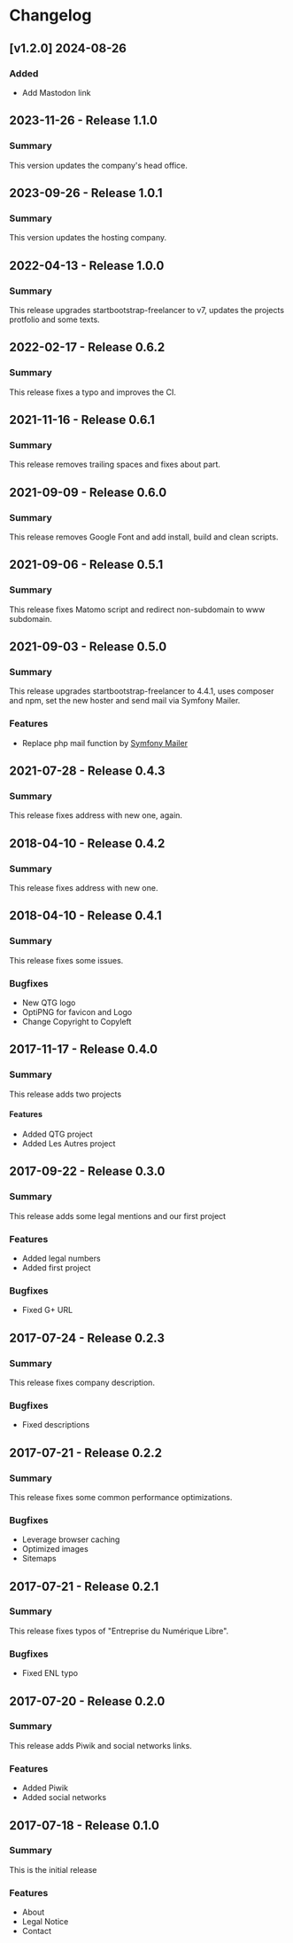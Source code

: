 # Changelog

<!-- markdownlint-configure-file { "MD024": { "siblings_only": true } } -->

## [v1.2.0] 2024-08-26

### Added

- Add Mastodon link

## 2023-11-26 - Release 1.1.0

### Summary

This version updates the company's head office.

## 2023-09-26 - Release 1.0.1

### Summary

This version updates the hosting company.

## 2022-04-13 - Release 1.0.0

### Summary

This release upgrades startbootstrap-freelancer to v7, updates the projects protfolio and some texts.

## 2022-02-17 - Release 0.6.2

### Summary

This release fixes a typo and improves the CI.

## 2021-11-16 - Release 0.6.1

### Summary

This release removes trailing spaces and fixes about part.

## 2021-09-09 - Release 0.6.0

### Summary

This release removes Google Font and add install, build and clean scripts.

## 2021-09-06 - Release 0.5.1

### Summary

This release fixes Matomo script and redirect non-subdomain to www subdomain.

## 2021-09-03 - Release 0.5.0

### Summary

This release upgrades startbootstrap-freelancer to 4.4.1, uses composer and npm, set the new hoster and send mail via
Symfony Mailer.

### Features

- Replace php mail function by [Symfony Mailer](https://github.com/symfony/mailer)

## 2021-07-28 - Release 0.4.3

### Summary

This release fixes address with new one, again.

## 2018-04-10 - Release 0.4.2

### Summary

This release fixes address with new one.

## 2018-04-10 - Release 0.4.1

### Summary

This release fixes some issues.

### Bugfixes

- New QTG logo
- OptiPNG for favicon and Logo
- Change Copyright to Copyleft

## 2017-11-17 - Release 0.4.0

### Summary

This release adds two projects

#### Features

- Added QTG project
- Added Les Autres project

## 2017-09-22 - Release 0.3.0

### Summary

This release adds some legal mentions and our first project

### Features

- Added legal numbers
- Added first project

### Bugfixes

- Fixed G+ URL

## 2017-07-24 - Release 0.2.3

### Summary

This release fixes company description.

### Bugfixes

- Fixed descriptions

## 2017-07-21 - Release 0.2.2

### Summary

This release fixes some common performance optimizations.

### Bugfixes

- Leverage browser caching
- Optimized images
- Sitemaps

## 2017-07-21 - Release 0.2.1

### Summary

This release fixes typos of "Entreprise du Numérique Libre".

### Bugfixes

- Fixed ENL typo

## 2017-07-20 - Release 0.2.0

### Summary

This release adds Piwik and social networks links.

### Features

- Added Piwik
- Added social networks

## 2017-07-18 - Release 0.1.0

### Summary

This is the initial release

### Features

- About
- Legal Notice
- Contact
